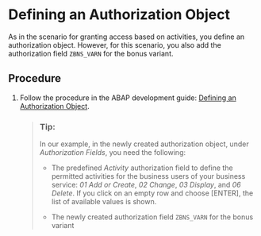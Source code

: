 <!-- loioefc372130faf412198a0f2990d97782b -->

# Defining an Authorization Object

As in the scenario for granting access based on activities, you define an authorization object. However, for this scenario, you also add the authorization field `ZBNS_VARN` for the bonus variant.



<a name="loioefc372130faf412198a0f2990d97782b__steps_vhr_ptj_vlb"/>

## Procedure

1.  Follow the procedure in the ABAP development guide: [Defining an Authorization Object](https://help.sap.com/viewer/5371047f1273405bb46725a417f95433/Cloud/en-US/6135edd0bf75427fa932875a6e3b0378.html).

    > ### Tip:  
    > In our example, in the newly created authorization object, under *Authorization Fields*, you need the following:
    > 
    > -   The predefined *Activity* authorization field to define the permitted activities for the business users of your business service: *01 Add or Create*, *02 Change*, *03 Display*, and *06 Delete*. If you click on an empty row and choose [ENTER\], the list of available values is shown.
    > 
    > -   The newly created authorization field `ZBNS_VARN` for the bonus variant



